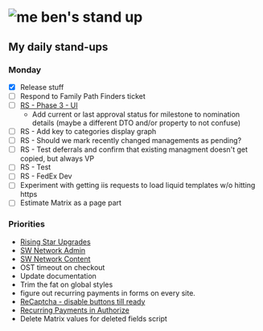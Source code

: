 # ![me](https://avatars2.githubusercontent.com/u/5232044?s=50&v=4) ben's stand up

## My daily stand-ups

### Monday

- [X] Release stuff
- [ ] Respond to Family Path Finders ticket
- [ ] [RS - Phase 3 - UI](https://app.clickup.com/8537154/v/l/li/63072322?pr=12760709) 
   - Add current or last approval status for milestone to nomination details (maybe a different DTO and/or property to not confuse)
- [ ] RS - Add key to categories display graph
- [ ] RS - Should we mark recently changed managements as pending?
- [ ] RS - Test deferrals and confirm that existing managment doesn't get copied, but always VP
- [ ] RS - Test
- [ ] RS - FedEx Dev
- [ ] Experiment with getting iis requests to load liquid templates w/o hitting https
- [ ] Estimate Matrix as a page part

### Priorities 
    
- [Rising Star Upgrades](https://app.clickup.com/8537154/v/l/f/27554943?pr=12707202)
- [SW Network Admin](https://app.clickup.com/8537154/v/l/li/54890360?pr=12760709)
- [SW Network Content](https://app.clickup.com/8537154/v/l/li/54892353?pr=12760709)
- OST timeout on checkout
- Update documentation
- Trim the fat on global styles
- figure out recurring payments in forms on every site.
- [ReCaptcha - disable buttons till ready](https://projects.madebyspeak.com/#/tasks/17598281)
- [Recurring Payments in Authorize](https://projects.madebyspeak.com/#/tasks/16411534)
- Delete Matrix values for deleted fields script
